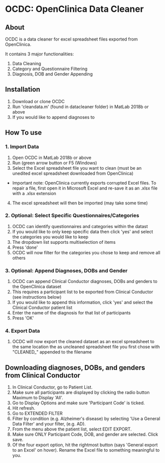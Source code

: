 # OCDC: OpenClinica Data Cleaner
## About
OCDC is a data cleaner for excel spreadsheet files exported from OpenClinica.

It contains 3 major functionalities:
1. Data Cleaning
2. Category and Questionnaire Filtering
3. Diagnosis, DOB and Gender Appending 

## Installation
1. Download or clone OCDC
2. Run 'cleandata.m' (found in datacleaner folder) in MatLab 2018b or above
3. If you would like to append diagnoses to 

## How To use
### 1. Import Data
1. Open OCDC in MatLab 2018b or above
2. Run (green arrow button or F5 (Windows)
3. Select the Excel spreadsheet file you want to clean (must be an unedited excel spreadsheet downloaded from OpenClinica)
* Important note: OpenClinica currently exports corrupted Excel files. To repair a file, first open it in Microsoft Excel and re-save it as an .xlsx file with a .xlsx extension
4. The excel spreadsheet will then be imported (may take some time)

### 2. Optional: Select Specific Questionnaires/Categories
1. OCDC can identify questionnaires and categories within the datast
2. If you would like to only keep specific data then click 'yes' and select the categories you would like to keep
3. The dropdown list supports multiselection of items
4. Press 'done'
5. OCDC will now filter for the categories you chose to keep and remove all others

### 3. Optional: Append Diagnoses, DOBs and Gender
1. OCDC can append Clinical Conductor diagnoses, DOBs and genders to the OpenClinica dataset
2. This requires a participant list to be exported from Clinical Conductor (see instructions below)
3. If you would like to append this information, click 'yes' and select the Clinical Conductor patient list
4. Enter the name of the diagnosis for that list of participants
5. Press 'OK'

### 4. Export Data
1. OCDC will now export the cleaned dataset as an excel spreadsheet to the same location the as uncleaned spreadsheet file you first chose with "CLEANED_" appended to the filename


## Downloading diagnoses, DOBs, and genders from Clinical Conductor
1. In Clinical Conductor, go to Patient List.
2. Make sure all participants are displayed by clicking the radio button Maximum to Display 'All'.
3. Go to Display Options and make sure 'Participant Code' is ticked.
4. Hit refresh.
5. Go to EXTENDED FILTER
6. Filter by condition (e.g. Alzheimer's disease) by selecting 'Use a General Data Filter' and your filter, (e.g. AD).
7. From the menu above the patient list, select EDIT EXPORT.
8. Make sure ONLY Participant Code, DOB, and gender are selected. Click save.
9. Of the four export option, hit the rightmost button (says 'General export to an Excel' on hover). Rename the Excel file to something meaningful to you.
